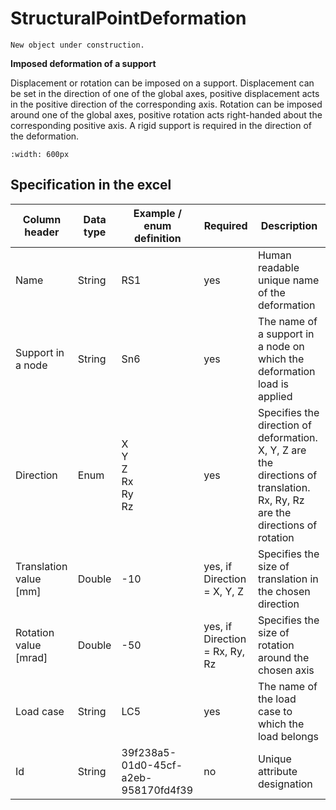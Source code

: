 # StructuralPointDeformation

```{warning}
New object under construction.
```

**Imposed deformation of a support**

Displacement or rotation can be imposed on a support. Displacement can be set in the direction of one of the global axes, positive displacement acts in the positive direction of the corresponding axis. Rotation can be imposed around one of the global axes, positive rotation acts right-handed about the corresponding positive axis. A rigid support is required in the direction of the deformation.

```{image} ../.gitbook/assets/41b_deformation_of_support.png
:width: 600px
```

## Specification in the excel

| Column header | Data type | Example / enum definition | Required | Description |
|---|---|---|---|---|
| Name | String | RS1 | yes | Human readable unique name of the deformation |
| Support in a node | String | Sn6 | yes | The name of a support in a node on which the deformation load is applied |
| Direction | Enum | X<br>Y<br>Z<br>Rx<br>Ry<br>Rz | yes | Specifies the direction of deformation. X, Y, Z are the directions of translation. Rx, Ry, Rz are the directions of rotation |
| Translation value [mm] | Double | -10 | yes, if Direction = X, Y, Z | Specifies the size of translation in the chosen direction |
| Rotation value [mrad] | Double | -50 | yes, if Direction = Rx, Ry, Rz | Specifies the size of rotation around the chosen axis |
| Load case | String | LC5 | yes | The name of the load case to which the load belongs|
| Id | String | 39f238a5-01d0-45cf-a2eb-958170fd4f39 | no | Unique attribute designation |
